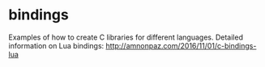# bindings

Examples of how to create C libraries for different languages.
Detailed information on Lua bindings: http://amnonpaz.com/2016/11/01/c-bindings-lua
